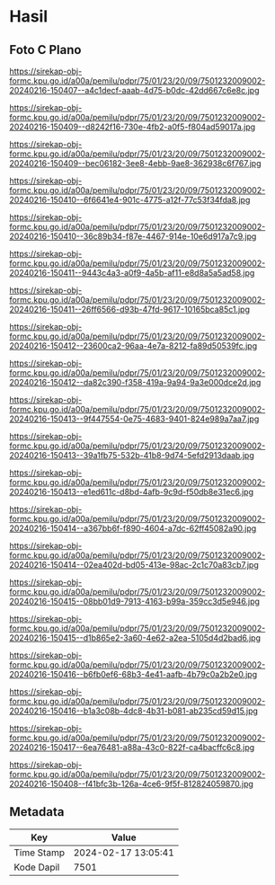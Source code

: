 # Hasil

## Foto C Plano

https://sirekap-obj-formc.kpu.go.id/a00a/pemilu/pdpr/75/01/23/20/09/7501232009002-20240216-150407--a4c1decf-aaab-4d75-b0dc-42dd667c6e8c.jpg

https://sirekap-obj-formc.kpu.go.id/a00a/pemilu/pdpr/75/01/23/20/09/7501232009002-20240216-150409--d8242f16-730e-4fb2-a0f5-f804ad59017a.jpg

https://sirekap-obj-formc.kpu.go.id/a00a/pemilu/pdpr/75/01/23/20/09/7501232009002-20240216-150409--bec06182-3ee8-4ebb-9ae8-362938c6f767.jpg

https://sirekap-obj-formc.kpu.go.id/a00a/pemilu/pdpr/75/01/23/20/09/7501232009002-20240216-150410--6f6641e4-901c-4775-a12f-77c53f34fda8.jpg

https://sirekap-obj-formc.kpu.go.id/a00a/pemilu/pdpr/75/01/23/20/09/7501232009002-20240216-150410--36c89b34-f87e-4467-914e-10e6d917a7c9.jpg

https://sirekap-obj-formc.kpu.go.id/a00a/pemilu/pdpr/75/01/23/20/09/7501232009002-20240216-150411--9443c4a3-a0f9-4a5b-af11-e8d8a5a5ad58.jpg

https://sirekap-obj-formc.kpu.go.id/a00a/pemilu/pdpr/75/01/23/20/09/7501232009002-20240216-150411--26ff6566-d93b-47fd-9617-10165bca85c1.jpg

https://sirekap-obj-formc.kpu.go.id/a00a/pemilu/pdpr/75/01/23/20/09/7501232009002-20240216-150412--23600ca2-96aa-4e7a-8212-fa89d50539fc.jpg

https://sirekap-obj-formc.kpu.go.id/a00a/pemilu/pdpr/75/01/23/20/09/7501232009002-20240216-150412--da82c390-f358-419a-9a94-9a3e000dce2d.jpg

https://sirekap-obj-formc.kpu.go.id/a00a/pemilu/pdpr/75/01/23/20/09/7501232009002-20240216-150413--9f447554-0e75-4683-9401-824e989a7aa7.jpg

https://sirekap-obj-formc.kpu.go.id/a00a/pemilu/pdpr/75/01/23/20/09/7501232009002-20240216-150413--39a1fb75-532b-41b8-9d74-5efd2913daab.jpg

https://sirekap-obj-formc.kpu.go.id/a00a/pemilu/pdpr/75/01/23/20/09/7501232009002-20240216-150413--e1ed611c-d8bd-4afb-9c9d-f50db8e31ec6.jpg

https://sirekap-obj-formc.kpu.go.id/a00a/pemilu/pdpr/75/01/23/20/09/7501232009002-20240216-150414--a367bb6f-f890-4604-a7dc-62ff45082a90.jpg

https://sirekap-obj-formc.kpu.go.id/a00a/pemilu/pdpr/75/01/23/20/09/7501232009002-20240216-150414--02ea402d-bd05-413e-98ac-2c1c70a83cb7.jpg

https://sirekap-obj-formc.kpu.go.id/a00a/pemilu/pdpr/75/01/23/20/09/7501232009002-20240216-150415--08bb01d9-7913-4163-b99a-359cc3d5e946.jpg

https://sirekap-obj-formc.kpu.go.id/a00a/pemilu/pdpr/75/01/23/20/09/7501232009002-20240216-150415--d1b865e2-3a60-4e62-a2ea-5105d4d2bad6.jpg

https://sirekap-obj-formc.kpu.go.id/a00a/pemilu/pdpr/75/01/23/20/09/7501232009002-20240216-150416--b6fb0ef6-68b3-4e41-aafb-4b79c0a2b2e0.jpg

https://sirekap-obj-formc.kpu.go.id/a00a/pemilu/pdpr/75/01/23/20/09/7501232009002-20240216-150416--b1a3c08b-4dc8-4b31-b081-ab235cd59d15.jpg

https://sirekap-obj-formc.kpu.go.id/a00a/pemilu/pdpr/75/01/23/20/09/7501232009002-20240216-150417--6ea76481-a88a-43c0-822f-ca4bacffc6c8.jpg

https://sirekap-obj-formc.kpu.go.id/a00a/pemilu/pdpr/75/01/23/20/09/7501232009002-20240216-150408--f41bfc3b-126a-4ce6-9f5f-812824059870.jpg


## Metadata

| Key        | Value               |
| ---------- | ------------------- |
| Time Stamp | 2024-02-17 13:05:41 |
| Kode Dapil | 7501                |



